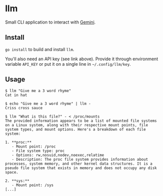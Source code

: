 # llm

Small CLI application to interact with [Gemini][0].

## Install

`go install` to build and install `llm`.

You'll also need an API key (see link above). Provide it through environment
variable `API_KEY` or put it on a single line in `~/.config/llm/key`.

## Usage

```
$ llm "Give me a 3 word rhyme"
Cat in hat

$ echo "Give me a 3 word rhyme" | llm -
Criss cross sauce

$ llm "What is this file?" - < /proc/mounts
The provided information appears to be a list of mounted file systems on a Linux system, along with their respective mount points, file system types, and mount options. Here's a breakdown of each file system:

1. **proc:**
   - Mount point: /proc
   - File system type: proc
   - Options: rw,nosuid,nodev,noexec,relatime
   - Description: The proc file system provides information about processes, system memory, and other kernel data structures. It is a pseudo file system that exists in memory and does not occupy any disk space.

2. **sys:**
   - Mount point: /sys
[...]
```

[0]: https://ai.google.dev/
